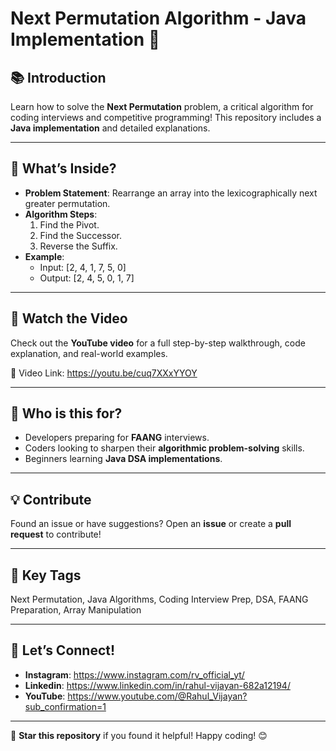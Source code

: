 # Next Permutation Algorithm - Java Implementation 🚀

## 📚 Introduction
Learn how to solve the **Next Permutation** problem, a critical algorithm for coding interviews and competitive programming! This repository includes a **Java implementation** and detailed explanations.

---

## 🚀 What’s Inside?
- **Problem Statement**: Rearrange an array into the lexicographically next greater permutation.
- **Algorithm Steps**:
  1. Find the Pivot.
  2. Find the Successor.
  3. Reverse the Suffix.
- **Example**:
  - Input: [2, 4, 1, 7, 5, 0]
  - Output: [2, 4, 5, 0, 1, 7]

---

## 🎥 Watch the Video
Check out the **YouTube video** for a full step-by-step walkthrough, code explanation, and real-world examples.

🔗 Video Link: https://youtu.be/cuq7XXxYYOY

---

## 📌 Who is this for?
- Developers preparing for **FAANG** interviews.
- Coders looking to sharpen their **algorithmic problem-solving** skills.
- Beginners learning **Java DSA implementations**.

---

## 💡 Contribute
Found an issue or have suggestions? Open an **issue** or create a **pull request** to contribute!

---

## 🔑 Key Tags
Next Permutation, Java Algorithms, Coding Interview Prep, DSA, FAANG Preparation, Array Manipulation

---

## 📢 Let’s Connect!
- **Instagram**: https://www.instagram.com/rv_official_yt/
- **Linkedin**: https://www.linkedin.com/in/rahul-vijayan-682a12194/
- **YouTube**: https://www.youtube.com/@Rahul_Vijayan?sub_confirmation=1

---

🚀 **Star this repository** if you found it helpful! Happy coding! 😊
``` 
